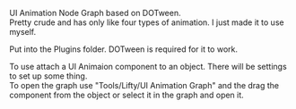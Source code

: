 UI Animation Node Graph based on DOTween. <br>
Pretty crude and has only like four types of animation. I just made it to use myself.

Put into the Plugins folder.
DOTween is required for it to work.

To use attach a UI Animaion component to an object. There will be settings to set up some thing.
<br>
To open the graph use "Tools/Lifty/UI Animation Graph" and the drag the component from the object or select it in the graph and open it.
